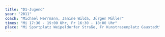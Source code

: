 ```yaml
---
title: "D1-Jugend"
year: "2011"
coach: "Michael Herrmann, Janine Wilda, Jürgen Müller"
times: "Mi 17:30 - 19:00 Uhr, Fr 16:30 - 18:00 Uhr"
place: "Mi Sportplatz Weipeldorfer Straße, Fr Kunstrasenplatz Gaustadt"
---
```

